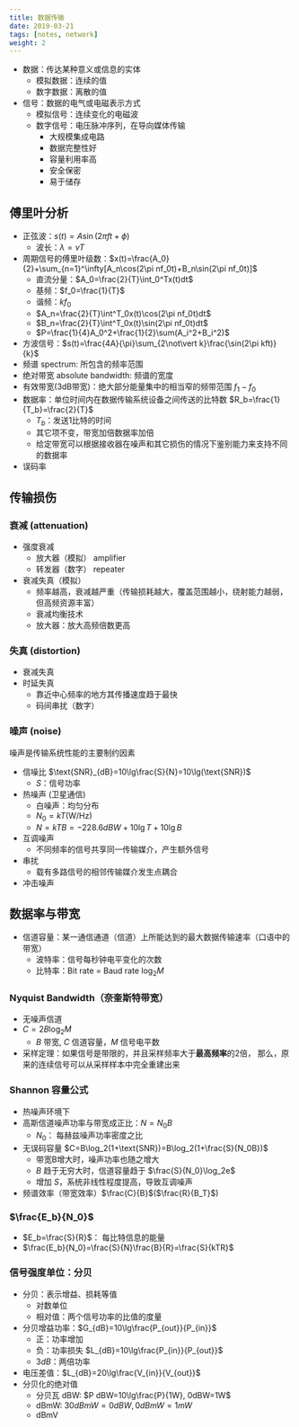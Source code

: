 ```yaml
---
title: 数据传输
date: 2019-03-21
tags: [notes, network]
weight: 2
---
```


* 数据：传达某种意义或信息的实体
  * 模拟数据：连续的值
  * 数字数据：离散的值
* 信号：数据的电气或电磁表示方式
  * 模拟信号：连续变化的电磁波
  * 数字信号：电压脉冲序列，在导向媒体传输
    * 大规模集成电路
    * 数据完整性好
    * 容量利用率高
    * 安全保密
    * 易于储存

## 傅里叶分析

* 正弦波：$s(t)=A\sin(2\pi ft+\phi)$
  * 波长：$\lambda=vT$
* 周期信号的傅里叶级数：$x(t)=\frac{A_0}{2}+\sum_{n=1}^\infty[A_n\cos(2\pi nf_0t)+B_n\sin(2\pi nf_0t)]$
  * 直流分量：$A_0=\frac{2}{T}\int_0^Tx(t)dt$
  * 基频：$f_0=\frac{1}{T}$
  * 谐频：$kf_0$
  * $A_n=\frac{2}{T}\int^T_0x(t)\cos(2\pi nf_0t)dt$
  * $B_n=\frac{2}{T}\int^T_0x(t)\sin(2\pi nf_0t)dt$
  * $P=\frac{1}{4}A_0^2+\frac{1}{2}\sum(A_i^2+B_i^2)$
* 方波信号：$s(t)=\frac{4A}{\pi}\sum_{2\not\vert k}\frac{\sin(2\pi kft)}{k}$
* 频谱 spectrum: 所包含的频率范围
* 绝对带宽 absolute bandwidth: 频谱的宽度
* 有效带宽(3dB带宽)：绝大部分能量集中的相当窄的频带范围 $f_1-f_0$
* 数据率：单位时间内在数据传输系统设备之间传送的比特数 $R_b=\frac{1}{T_b}=\frac{2}{T}$
  * $T_b$：发送1比特的时间
  * 其它项不变，带宽加倍数据率加倍
  * 给定带宽可以根据接收器在噪声和其它损伤的情况下鉴别能力来支持不同的数据率
* 误码率

## 传输损伤

### 衰减 (attenuation)

* 强度衰减
  * 放大器（模拟） amplifier
  * 转发器（数字） repeater
* 衰减失真（模拟）
  * 频率越高，衰减越严重（传输损耗越大，覆盖范围越小，绕射能力越弱，但高频资源丰富）
  * 衰减均衡技术
  * 放大器：放大高频倍数更高

### 失真 (distortion)

* 衰减失真
* 时延失真
  * 靠近中心频率的地方其传播速度趋于最快
  * 码间串扰（数字）

### 噪声 (noise)

噪声是传输系统性能的主要制约因素

* 信噪比 $\text{SNR}_{dB}=10\lg\frac{S}{N}=10\lg(\text{SNR})$
  * $S$：信号功率
* 热噪声 (卫星通信)
  * 白噪声：均匀分布
  * $N_0=kT$(W/Hz)
  * $N=kTB=-228.6dBW+10\lg T+10\lg B$
* 互调噪声
  * 不同频率的信号共享同一传输媒介，产生额外信号
* 串扰
  * 载有多路信号的相邻传输媒介发生点耦合
* 冲击噪声

## 数据率与带宽

* 信道容量：某一通信通道（信道）上所能达到的最大数据传输速率（口语中的带宽）
  * 波特率：信号每秒钟电平变化的次数
  * 比特率：Bit rate = Baud rate $\log_2M$

### Nyquist Bandwidth（奈奎斯特带宽）

* 无噪声信道
* $C=2B\log_2M$
  * $B$ 带宽, $C$ 信道容量，$M$ 信号电平数
* 采样定理：如果信号是带限的，并且采样频率大于**最高频率**的2倍， 那么，原来的连续信号可以从采样样本中完全重建出来

### Shannon 容量公式

* 热噪声环境下
* 高斯信道噪声功率与带宽成正比：$N=N_0B$
  * $N_0$： 每赫兹噪声功率密度之比
* 无误码容量 $C=B\log_2(1+\text{SNR})=B\log_2(1+\frac{S}{N_0B})$
  * 带宽B增大时，噪声功率也随之增大
  * $B$ 趋于无穷大时，信道容量趋于 $\frac{S}{N_0}\log_2e$
  * 增加 $S$，系统非线性程度提高，导致互调噪声
* 频谱效率（带宽效率）$\frac{C}{B}$($\frac{R}{B_T}$)

### $\frac{E_b}{N_0}$

* $E_b=\frac{S}{R}$： 每比特信息的能量
* $\frac{E_b}{N_0}=\frac{S}{N}\frac{B}{R}=\frac{S}{kTR}$

### 信号强度单位：分贝

* 分贝：表示增益、损耗等值
  * 对数单位
  * 相对值：两个信号功率的比值的度量
* 分贝增益功率：$G_{dB}=10\lg\frac{P_{out}}{P_{in}}$
  * 正：功率增加
  * 负：功率损失 $L_{dB}=10\lg\frac{P_{in}}{P_{out}}$
  * $3dB$：两倍功率
* 电压差值：$L_{dB}=20\lg\frac{V_{in}}{V_{out}}$
* 分贝化的绝对值
  * 分贝瓦 dBW: $P dBW=10\lg\frac{P}{1W}, 0dBW=1W$
  * dBmW: $30dBmW = 0dBW, 0dBmW=1mW$
  * dBmV

